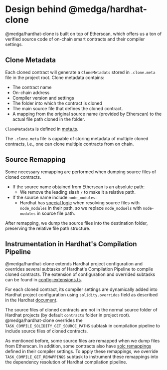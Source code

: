# Design behind @medga/hardhat-clone

@medga/hardhat-clone is built on top of Etherscan, which offers us a ton of verified source code of on-chain smart contracts and their compiler settings. 

## Clone Metadata

Each cloned contract will generate a `CloneMetadats` stored in `.clone.meta` file in the project root.
Clone metadata contains:
- The contract name
- On-chain address
- Compiler version and settings
- The folder into which the contract is cloned
- The main source file that defines the cloned contract.
- A mapping from the original source name (provided by Etherscan) to the actual file path cloned in the folder.

`CloneMetadata` is defined in [meta.ts](src/clone/meta.ts).

The `.clone.meta` file is capable of storing  metadata of multiple cloned contracts, i.e., one can clone multiple contracts from on chain.

## Source Remapping

Some necessary remapping are performed when dumping source files of cloned contracts. 

- If the source name obtained from Etherscan is an absolute path:
  - We remove the leading slash `/` to make it a relative path.
- If the source name include `node_modules`:
  - Hardhat has [special logic](https://github.com/MEDGA-eth/hardhat/blob/e79a633f2ab09c2fcd0bf37c5863d9545ebf5c47/packages/hardhat-core/src/utils/source-names.ts#L59-L90) when resolving source files with `node_modules` in their path, so we replace `node_moduels` with `node-modules` in source file path.

After remapping, we dump the source files into the destination folder, preserving the relative file path structure.

## Instrumentation in Hardhat's Compilation Pipeline

@medga/hardhat-clone extends Hardhat project configuration and overrides several subtasks of Hardhat's Compilation Pipeline to compile cloned contracts. 
The extension of configuration and overrided subtasks can be found in [config-extensions.ts](src/config-extensions.ts).

For each cloned contract, its compiler settings are dynamically added into Hardhat project configuration using `solidity.overrides` field as described in the Hardhat [document](https://hardhat.org/hardhat-runner/docs/advanced/multiple-solidity-versions#multiple-solidity-versions).

The source files of cloned contracts are not in the normal source folder of Hardhat projects (by default `contracts` folder in project root).
@medga/hardhat-clone overrides the `TASK_COMPILE_SOLIDITY_GET_SOURCE_PATHS` subtask in compilation pipeline to include source files of cloned contracts.

As mentioned before, some source files are remapped when we dump files from Etherscan.
In addition, some contracts also have [solc remappings](https://docs.soliditylang.org/en/latest/path-resolution.html#import-remapping) defined in their compiler settings.
To apply these remappings, we override `TASK_COMPILE_GET_REMAPPINGS` subtask to instrument these remappings into the dependency resolution of Hardhat compilation pipeline. 
